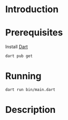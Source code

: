 # Introduction

# Prerequisites

Install [Dart](https://dart.dev/get-dart)

```
dart pub get
```

# Running

```
dart run bin/main.dart
```

# Description
